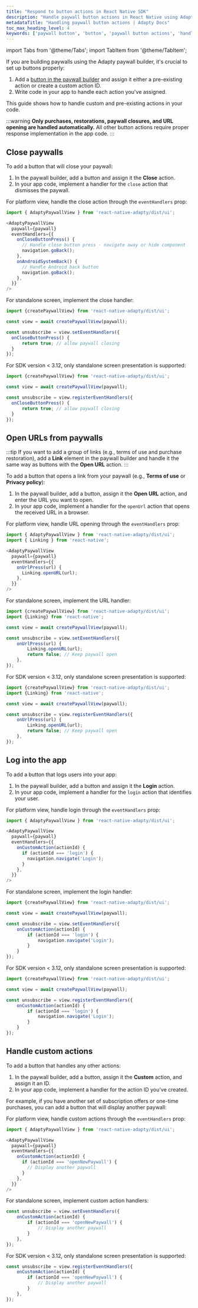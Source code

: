 ```yaml
---
title: "Respond to button actions in React Native SDK"
description: "Handle paywall button actions in React Native using Adapty for better app monetization."
metadataTitle: "Handling paywall button actions | Adapty Docs"
toc_max_heading_level: 4
keywords: ['paywall button', 'button', 'paywall button actions', 'handle actions']
---
```

import Tabs from '@theme/Tabs';
import TabItem from '@theme/TabItem';


If you are building paywalls using the Adapty paywall builder, it's crucial to set up buttons properly:

1. Add a [button in the paywall builder](paywall-buttons.md) and assign it either a pre-existing action or create a custom action ID.
2. Write code in your app to handle each action you've assigned.

This guide shows how to handle custom and pre-existing actions in your code.

:::warning
**Only purchases, restorations, paywall closures, and URL opening are handled automatically.** All other button actions require proper response implementation in the app code.
:::

## Close paywalls

To add a button that will close your paywall:

1. In the paywall builder, add a button and assign it the **Close** action.
2. In your app code, implement a handler for the `close` action that dismisses the paywall.

<Tabs groupId="version" queryString>
<TabItem value="new" label="SDK version 3.12 or later" default>

<Tabs groupId="presentation-method" queryString>
<TabItem value="platform" label="Platform view" default>

For platform view, handle the close action through the `eventHandlers` prop:

```javascript
import { AdaptyPaywallView } from 'react-native-adapty/dist/ui';

<AdaptyPaywallView
  paywall={paywall}
  eventHandlers={{
    onCloseButtonPress() {
      // Handle close button press - navigate away or hide component
      navigation.goBack();
    },
    onAndroidSystemBack() {
      // Handle Android back button
      navigation.goBack();
    },
  }}
/>
```

</TabItem>
<TabItem value="standalone" label="Standalone screen">

For standalone screen, implement the close handler:

```javascript
import {createPaywallView} from 'react-native-adapty/dist/ui';

const view = await createPaywallView(paywall);

const unsubscribe = view.setEventHandlers({
  onCloseButtonPress() {
      return true; // allow paywall closing
  }
});
```

</TabItem>
</Tabs>

</TabItem>

<TabItem value="old" label="SDK version < 3.12" default>

For SDK version < 3.12, only standalone screen presentation is supported:

```javascript
import {createPaywallView} from 'react-native-adapty/dist/ui';

const view = await createPaywallView(paywall);

const unsubscribe = view.registerEventHandlers({
  onCloseButtonPress() {
      return true; // allow paywall closing
  }
});
```

</TabItem>
</Tabs>

## Open URLs from paywalls

:::tip
If you want to add a group of links (e.g., terms of use and purchase restoration), add a **Link** element in the paywall builder and handle it the same way as buttons with the **Open URL** action.
:::

To add a button that opens a link from your paywall (e.g., **Terms of use** or **Privacy policy**):

1. In the paywall builder, add a button, assign it the **Open URL** action, and enter the URL you want to open.
2. In your app code, implement a handler for the `openUrl` action that opens the received URL in a browser.

<Tabs groupId="version" queryString>
<TabItem value="new" label="SDK version 3.12 or later" default>

<Tabs groupId="presentation-method" queryString>
<TabItem value="platform" label="Platform view" default>

For platform view, handle URL opening through the `eventHandlers` prop:

```javascript
import { AdaptyPaywallView } from 'react-native-adapty/dist/ui';
import { Linking } from 'react-native';

<AdaptyPaywallView
  paywall={paywall}
  eventHandlers={{
    onUrlPress(url) {
      Linking.openURL(url);
    },
  }}
/>
```

</TabItem>
<TabItem value="standalone" label="Standalone screen">

For standalone screen, implement the URL handler:

```javascript
import {createPaywallView} from 'react-native-adapty/dist/ui';
import {Linking} from 'react-native';

const view = await createPaywallView(paywall);

const unsubscribe = view.setEventHandlers({
    onUrlPress(url) {
        Linking.openURL(url);
        return false; // Keep paywall open
    },
});
```

</TabItem>
</Tabs>

</TabItem>

<TabItem value="old" label="SDK version < 3.12" default>

For SDK version < 3.12, only standalone screen presentation is supported:

```javascript
import {createPaywallView} from 'react-native-adapty/dist/ui';
import {Linking} from 'react-native';

const view = await createPaywallView(paywall);

const unsubscribe = view.registerEventHandlers({
    onUrlPress(url) {
        Linking.openURL(url);
        return false; // Keep paywall open
    },
});
```

</TabItem>
</Tabs>

## Log into the app

To add a button that logs users into your app:

1. In the paywall builder, add a button and assign it the **Login** action.
2. In your app code, implement a handler for the `login` action that identifies your user.

<Tabs groupId="version" queryString>
<TabItem value="new" label="SDK version 3.12 or later" default>

<Tabs groupId="presentation-method" queryString>
<TabItem value="platform" label="Platform view" default>

For platform view, handle login through the `eventHandlers` prop:

```javascript
import { AdaptyPaywallView } from 'react-native-adapty/dist/ui';

<AdaptyPaywallView
  paywall={paywall}
  eventHandlers={{
    onCustomAction(actionId) {
      if (actionId === 'login') {
        navigation.navigate('Login');
      }
    },
  }}
/>
```

</TabItem>
<TabItem value="standalone" label="Standalone screen">

For standalone screen, implement the login handler:

```javascript
import {createPaywallView} from 'react-native-adapty/dist/ui';

const view = await createPaywallView(paywall);

const unsubscribe = view.setEventHandlers({
    onCustomAction(actionId) {
        if (actionId === 'login') {
            navigation.navigate('Login');
        }
    }
});
```

</TabItem>
</Tabs>

</TabItem>

<TabItem value="old" label="SDK version < 3.12" default>

For SDK version < 3.12, only standalone screen presentation is supported:

```javascript
import {createPaywallView} from 'react-native-adapty/dist/ui';

const view = await createPaywallView(paywall);

const unsubscribe = view.registerEventHandlers({
    onCustomAction(actionId) {
        if (actionId === 'login') {
            navigation.navigate('Login');
        }
    }
});
```

</TabItem>
</Tabs>

## Handle custom actions

To add a button that handles any other actions:

1. In the paywall builder, add a button, assign it the **Custom** action, and assign it an ID.
2. In your app code, implement a handler for the action ID you've created.

For example, if you have another set of subscription offers or one-time purchases, you can add a button that will display another paywall:

<Tabs groupId="version" queryString>
<TabItem value="new" label="SDK version 3.12 or later" default>

<Tabs groupId="presentation-method" queryString>
<TabItem value="platform" label="Platform view" default>

For platform view, handle custom actions through the `eventHandlers` prop:

```javascript
import { AdaptyPaywallView } from 'react-native-adapty/dist/ui';

<AdaptyPaywallView
  paywall={paywall}
  eventHandlers={{
    onCustomAction(actionId) {
      if (actionId === 'openNewPaywall') {
        // Display another paywall
      }
    },
  }}
/>
```

</TabItem>
<TabItem value="standalone" label="Standalone screen">

For standalone screen, implement custom action handlers:

```javascript
const unsubscribe = view.setEventHandlers({
    onCustomAction(actionId) {
        if (actionId === 'openNewPaywall') {
            // Display another paywall
        }
    },
});
```

</TabItem>
</Tabs>

</TabItem>

<TabItem value="old" label="SDK version < 3.12" default>

For SDK version < 3.12, only standalone screen presentation is supported:

```javascript
const unsubscribe = view.registerEventHandlers({
    onCustomAction(actionId) {
        if (actionId === 'openNewPaywall') {
            // Display another paywall
        }
    },
});
```

</TabItem>
</Tabs>